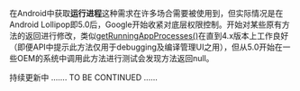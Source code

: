 
在Android中获取**运行进程**这种需求在许多场合需要被使用到，但实际情况是在Android Lollipop即5.0后，Google开始收紧对底层权限控制。开始对某些原有方法的返回进行修改，类似[getRunningAppProcesses()](https://developer.android.com/reference/android/app/ActivityManager.html#getRunningAppProcesses())在直到4.x版本上工作良好（即便API中提示此方法仅用于debugging及编译管理UI之用），但从5.0开始在一些OEM的系统中调用此方法进行测试会发现方法返回null。

持续更新中 .......
TO BE CONTINUED ......